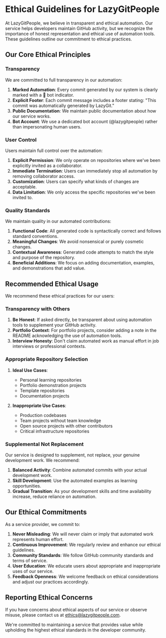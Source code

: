 # Ethical Guidelines for LazyGitPeople

At LazyGitPeople, we believe in transparent and ethical automation. Our service helps developers maintain GitHub activity, but we recognize the importance of honest representation and ethical use of automation tools. These guidelines outline our commitment to ethical practices.

## Our Core Ethical Principles

### Transparency

We are committed to full transparency in our automation:

1. **Marked Automation**: Every commit generated by our system is clearly marked with a 🤖 bot indicator.
2. **Explicit Footer**: Each commit message includes a footer stating: "This commit was automatically generated by LazyGit."
3. **Public Documentation**: We maintain public documentation about how our service works.
4. **Bot Account**: We use a dedicated bot account (@lazygitpeople) rather than impersonating human users.

### User Control

Users maintain full control over the automation:

1. **Explicit Permission**: We only operate on repositories where we've been explicitly invited as a collaborator.
2. **Immediate Termination**: Users can immediately stop all automation by removing collaborator access.
3. **Customization**: Users can specify what kinds of changes are acceptable.
4. **Data Limitation**: We only access the specific repositories we've been invited to.

### Quality Standards

We maintain quality in our automated contributions:

1. **Functional Code**: All generated code is syntactically correct and follows standard conventions.
2. **Meaningful Changes**: We avoid nonsensical or purely cosmetic changes.
3. **Contextual Awareness**: Generated code attempts to match the style and purpose of the repository.
4. **Beneficial Additions**: We focus on adding documentation, examples, and demonstrations that add value.

## Recommended Ethical Usage

We recommend these ethical practices for our users:

### Transparency with Others

1. **Be Honest**: If asked directly, be transparent about using automation tools to supplement your GitHub activity.
2. **Portfolio Context**: For portfolio projects, consider adding a note in the README acknowledging the use of automation tools.
3. **Interview Honesty**: Don't claim automated work as manual effort in job interviews or professional contexts.

### Appropriate Repository Selection

1. **Ideal Use Cases**:
   - Personal learning repositories
   - Portfolio demonstration projects
   - Template repositories
   - Documentation projects

2. **Inappropriate Use Cases**:
   - Production codebases
   - Team projects without team knowledge
   - Open source projects with other contributors
   - Critical infrastructure repositories

### Supplemental Not Replacement

Our service is designed to supplement, not replace, your genuine development work. We recommend:

1. **Balanced Activity**: Combine automated commits with your actual development work.
2. **Skill Development**: Use the automated examples as learning opportunities.
3. **Gradual Transition**: As your development skills and time availability increase, reduce reliance on automation.

## Our Ethical Commitments

As a service provider, we commit to:

1. **Never Misleading**: We will never claim or imply that automated work represents human effort.
2. **Continuous Improvement**: We regularly review and enhance our ethical guidelines.
3. **Community Standards**: We follow GitHub community standards and terms of service.
4. **User Education**: We educate users about appropriate and inappropriate uses of our service.
5. **Feedback Openness**: We welcome feedback on ethical considerations and adjust our practices accordingly.

## Reporting Ethical Concerns

If you have concerns about ethical aspects of our service or observe misuse, please contact us at ethics@lazygitpeople.com.

We're committed to maintaining a service that provides value while upholding the highest ethical standards in the developer community.
